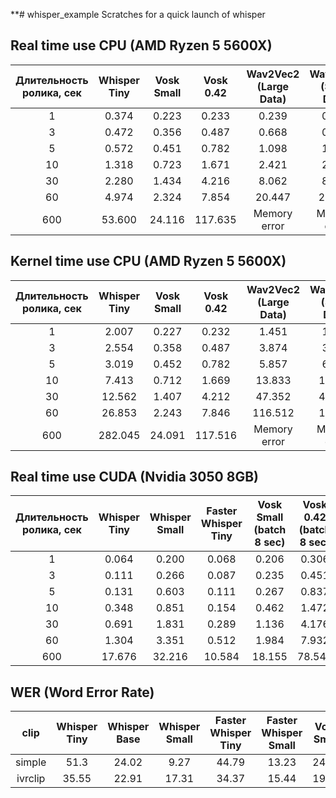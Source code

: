 **# whisper_example
Scratches for a quick launch of whisper


## **Real time use CPU (AMD Ryzen 5 5600X)**

|Длительность ролика, сек|Whisper Tiny|Vosk Small|Vosk 0.42|Wav2Vec2 (Large Data)|Wav2Vec2 (Small Data)|
| :-: | :-: | :-: | :-: | :-: | :-: |
|1|0\.374|0\.223|0\.233|0\.239|0\.245|
|3|0\.472|0\.356|0\.487|0\.668|0\.645|
|5|0\.572|0\.451|0\.782|1\.098|1\.012|
|10|1\.318|0\.723|1\.671|2\.421|2\.273|
|30|2\.280|1\.434|4\.216|8\.062|8\.166|
|60|4\.974|2\.324|7\.854|20\.447|20\.706|
|600|53\.600|24\.116|117\.635|Memory error|Memory error|
## **Kernel time use CPU (AMD Ryzen 5 5600X)**
 
|Длительность ролика, сек|Whisper Tiny|Vosk Small|Vosk 0.42|Wav2Vec2 (Large Data)|Wav2Vec2 (Small Data)|
| :-: | :-: | :-: | :-: | :-: | :-: |
|1|2\.007|0\.227|0\.232|1\.451|1\.416|
|3|2\.554|0\.358|0\.487|3\.874|3\.873|
|5|3\.019|0\.452|0\.782|5\.857|6\.200|
|10|7\.413|0\.712|1\.669|13\.833|13\.350|
|30|12\.562|1\.407|4\.212|47\.352|47\.145|
|60|26\.853|2\.243|7\.846|116\.512|117\.32|
|600|282\.045|24\.091|117\.516|Memory error|Memory error|
## **Real time use CUDA (Nvidia 3050 8GB)**

|Длительность ролика, сек|Whisper Tiny|Whisper Small|Faster Whisper Tiny|Vosk Small (batch 8 sec)|Vosk 0.42 (batch 8 sec)|Wav2Vec2|Nvidia NeMo|
| :-: | :-: | :-: | :-: | :-: | :-: | :-: | :-: |
|1|0\.064|0\.200|0\.068|0\.206|0\.306|0\.028|0\.029|
|3|0\.111|0\.266|0\.087|0\.235|0\.451|0\.054|0\.027|
|5|0\.131|0\.603|0\.111|0\.267|0\.837|0\.073|0\.028|
|10|0\.348|0\.851|0\.154|0\.462|1\.472|0\.165|0\.035|
|30|0\.691|1\.831|0\.289|1\.136|4\.176|0\.535|0\.069|
|60|1\.304|3\.351|0\.512|1\.984|7\.932|1\.352|0\.104|
|600|17\.676|32\.216|10\.584|18\.155|78\.541|Mem error|0\.684|
## **WER (Word Error Rate)**

|clip|Whisper Tiny|Whisper Base|Whisper Small|Faster Whisper Tiny|Faster Whisper Small|Vosk Small |Vosk 0.22|Vosk 0.42 |Wav2Vec2|Nvidia NeMo (Sber)|
| :-: | :-: | :-: | :-: | :-: | :-: | :-: | :-: | :-: | :-: | :-: |
|simple|51\.3|24\.02|9\.27|44\.79|13\.23|24\.68|20\.14|15\.51|39\.94|39\.61|
|ivrclip|35\.55|22\.91|17\.31|34\.37|15\.44|19\.39|18\.47|16\.39|30\.67|24\.49|

